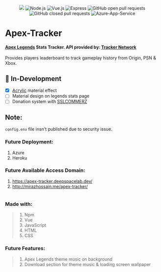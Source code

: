 <p align="center">
  <img src="https://blob.octocarbon.codes/github/ApexTracker.png" />
  <img src="https://img.shields.io/badge/node-v14.17.4-%23339933?style=flat&logo=node.js" alt="Node.js"/>
  <img src="https://img.shields.io/badge/vue.js-v3.2.1-%234FC08D?style=flat&logo=vue.js" alt="Vue.js"/>
  <img src="https://img.shields.io/npm/v/express?color=%23000000&label=express&logo=Express" alt="Express"/>
  <img src="https://img.shields.io/github/issues-pr/Miraz4300/apex-tracker?logo=github" alt="GitHub open pull requests"/>
  <img src="https://img.shields.io/github/issues-pr-closed/Miraz4300/apex-tracker?logo=Github%20Actions" alt="GitHub closed pull requests"/>
  <img src="https://img.shields.io/website?down_color=red&down_message=offline&label=App%20Service&logo=Microsoft%20Azure&up_color=%230078D4&up_message=online&url=https%3A%2F%2Fapex-tracker.deepspacelab.dev" alt="Azure-App-Service"/>
</p>

# Apex-Tracker

#### [Apex Legends](https://www.ea.com/games/apex-legends) Stats Tracker. API provided by: [Tracker Network](https://tracker.gg/)
Provides players leaderboard to track gameplay history from Origin, PSN & Xbox. 

## :construction: In-Development
- [x] [Acrylic](https://docs.microsoft.com/en-us/windows/apps/design/style/acrylic) material effect
- [ ] Material design on legends stats page
- [ ] Donation system with [SSLCOMMERZ](https://github.com/sslcommerz/SSLCommerz-NodeJS)

## Note:
```config.env``` file insn't published due to security issue. 


### Future Deployment:
1. Azure
2. Heroku

### Future Available Access Domain:
1. https://apex-tracker.deepspacelab.dev/
2. http://mirazhossain.me/apex-tracker/
#

### Made with:
> 1. Npm
> 2. Vue
> 3. JavaScript
> 4. HTML
> 5. CSS

### Future Features:
> 1. Apex Legends theme music on background
> 2. Download section for theme music & loading screen wallpaper
